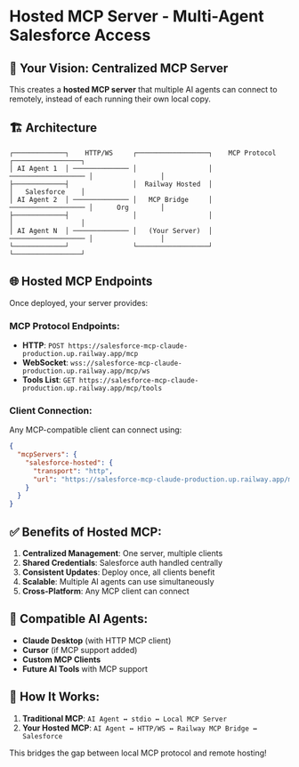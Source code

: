 # Hosted MCP Server - Multi-Agent Salesforce Access

## 🎯 **Your Vision: Centralized MCP Server**

This creates a **hosted MCP server** that multiple AI agents can connect to remotely, instead of each running their own local copy.

## 🏗️ **Architecture**

```
┌─────────────┐    HTTP/WS     ┌──────────────────┐    MCP Protocol    ┌─────────────────┐
│ AI Agent 1  │ ────────────── │                  │ ─────────────────── │                 │
├─────────────┤                │  Railway Hosted  │                     │   Salesforce    │
│ AI Agent 2  │ ────────────── │   MCP Bridge     │ ─────────────────── │      Org        │  
├─────────────┤                │                  │                     │                 │
│ AI Agent N  │ ────────────── │   (Your Server)  │ ─────────────────── │                 │
└─────────────┘                └──────────────────┘                     └─────────────────┘
```

## 🌐 **Hosted MCP Endpoints**

Once deployed, your server provides:

### **MCP Protocol Endpoints:**
- **HTTP**: `POST https://salesforce-mcp-claude-production.up.railway.app/mcp`
- **WebSocket**: `wss://salesforce-mcp-claude-production.up.railway.app/mcp/ws`
- **Tools List**: `GET https://salesforce-mcp-claude-production.up.railway.app/mcp/tools`

### **Client Connection:**
Any MCP-compatible client can connect using:
```json
{
  "mcpServers": {
    "salesforce-hosted": {
      "transport": "http",
      "url": "https://salesforce-mcp-claude-production.up.railway.app/mcp"
    }
  }
}
```

## ✅ **Benefits of Hosted MCP:**

1. **Centralized Management**: One server, multiple clients
2. **Shared Credentials**: Salesforce auth handled centrally  
3. **Consistent Updates**: Deploy once, all clients benefit
4. **Scalable**: Multiple AI agents can use simultaneously
5. **Cross-Platform**: Any MCP client can connect

## 🤖 **Compatible AI Agents:**

- **Claude Desktop** (with HTTP MCP client)
- **Cursor** (if MCP support added)  
- **Custom MCP Clients**
- **Future AI Tools** with MCP support

## 🔧 **How It Works:**

1. **Traditional MCP**: `AI Agent ↔ stdio ↔ Local MCP Server`
2. **Your Hosted MCP**: `AI Agent ↔ HTTP/WS ↔ Railway MCP Bridge ↔ Salesforce`

This bridges the gap between local MCP protocol and remote hosting!


